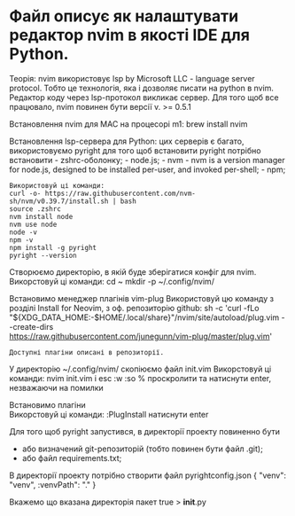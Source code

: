 Файл описує як налаштувати редактор nvim
в якості IDE для Python.
========================

Теорія: nvim використовує lsp by Microsoft LLC - 
	language server protocol.
	Тобто це технологія, яка і дозволяє писати на python
	в nvim.
	Редактор коду через lsp-протокол викликає сервер.
	Для того щоб все працювало, nvim повинен бути версії
	v. >= 0.5.1 

Встановлення nvim для MAC на процесорі m1:
	brew install nvim

Встановлення lsp-сервера для Python:
	цих серверів є багато, використовуємо pyright
	для того щоб встановити pyright потрібно встановити
	- zshrc-оболонку;
	- node.js;
	- nvm - nvm is a version manager for node.js,
		designed to be installed per-user, and invoked per-shell;
	- npm;

	Використовуй ці команди:
	curl -o- https://raw.githubusercontent.com/nvm-sh/nvm/v0.39.7/install.sh | bash
	source .zshrc
	nvm install node
	nvm use node
	node -v
	npm -v
	npm install -g pyright
	pyright --version

Створюємо директорію, в якій буде зберігатися конфіг для nvim.
	Викорстовуй ці команди:
	cd ~
	mkdir -p ~/.config/nvim/

Встановимо менеджер плагінів vim-plug
	Використовуй цю команду з розділі Install for Neovim, з оф. репозиторію github:
	sh -c 'curl -fLo "${XDG_DATA_HOME:-$HOME/.local/share}"/nvim/site/autoload/plug.vim --create-dirs \
       https://raw.githubusercontent.com/junegunn/vim-plug/master/plug.vim'

	Доступні плагіни описані в репозиторії.

У директорію ~/.config/nvim/ скопіюємо файл init.vim
	Викорстовуй ці команди:
	nvim init.vim
	i
	esc :w
	:so %
	проскролити та натиснути enter, незважаючи на помилки

Встановимо плагіни	
	Викорстовуй ці команди:
	:PlugInstall натиснути enter

Для того щоб pyright запустився, в директорії проекту повиненно бути
 - або визначений git-репозиторій (тобто повинен бути файл .git);
 - або файл requirements.txt;

В директорії проекту потрібно створити файл pyrightconfig.json
{
	"venv": "venv",
	:venvPath": "."
}

Вкажемо що вказана директорія пакет
true > __init__.py



